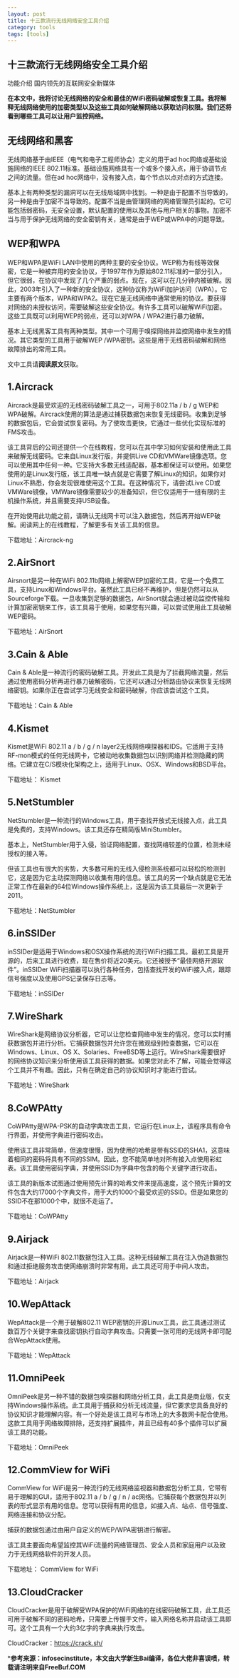 ```yaml
---
layout: post
title: 十三款流行无线网络安全工具介绍
category: tools
tags: [tools]
---
```





## 十三款流行无线网络安全工具介绍



功能介绍 国内领先的互联网安全新媒体

**在本文中，我将讨论无线网络的安全和最佳的WiFi密码破解或恢复工具。我将解释无线网络使用的加密类型以及这些工具如何破解网络以获取访问权限。我们还将看到哪些工具可以让用户监控网络。**

## 无线网络和黑客

无线网络基于由IEEE（电气和电子工程师协会）定义的用于ad hoc网络或基础设施网络的IEEE 802.11标准。基础设施网络具有一个或多个接入点，用于协调节点之间的流量。但在ad hoc网络中，没有接入点，每个节点以点对点的方式连接。

基本上有两种类型的漏洞可以在无线局域网中找到。一种是由于配置不当导致的，另一种是由于加密不当导致的。配置不当是由管理网络的网络管理员引起的。它可能包括弱密码，无安全设置，默认配置的使用以及其他与用户相关的事物。加密不当与用于保护无线网络的安全密钥有关，通常是由于WEP或WPA中的问题导致。

## WEP和WPA

WEP和WPA是WiFi LAN中使用的两种主要的安全协议。WEP称为有线等效保密，它是一种被弃用的安全协议，于1997年作为原始802.11标准的一部分引入，但它很弱，在协议中发现了几个严重的弱点。现在，这可以在几分钟内被破解。因此，2003年引入了一种新的安全协议，这种协议称为WiFi加护访问（WPA）。它主要有两个版本，WPA和WPA2。现在它是无线网络中通常使用的协议。要获得对网络的未授权访问，需要破解这些安全协议。有许多工具可以破解WiFi加密。这些工具既可以利用WEP的弱点，还可以对WPA / WPA2进行暴力破解。

基本上无线黑客工具有两种类型。其中一个可用于嗅探网络并监控网络中发生的情况。其它类型的工具用于破解WEP /WPA密钥。这些是用于无线密码破解和网络故障排出的常用工具。

文中工具请**阅读原文**获取。

## 1.Aircrack

Aircrack是最受欢迎的无线密码破解工具之一，可用于802.11a / b / g WEP和WPA破解。Aircrack使用的算法是通过捕获数据包来恢复无线密码。收集到足够的数据包后，它会尝试恢复密码。为了使攻击更快，它通过一些优化实现标准的FMS攻击。

该工具背后的公司还提供一个在线教程，您可以在其中学习如何安装和使用此工具来破解无线密码。它来自Linux发行版，并提供Live CD和VMWare镜像选项。您可以使用其中任何一种。它支持大多数无线适配器，基本都保证可以使用。如果您使用的是Linux发行版，该工具唯一缺点就是它需要了解Linux的知识。如果你对Linux不熟悉，你会发现很难使用这个工具。在这种情况下，请尝试Live CD或VMWare镜像，VMWare镜像需要较少的准备知识，但它仅适用于一组有限的主机操作系统，并且需要支持USB设备。

在开始使用此功能之前，请确认无线网卡可以注入数据包，然后再开始WEP破解。阅读网上的在线教程，了解更多有关该工具的信息。

下载地址：Aircrack-ng

## 2.AirSnort

Airsnort是另一种在WiFi 802.11b网络上解密WEP加密的工具，它是一个免费工具，支持Linux和Windows平台。虽然此工具已经不再维护，但是仍然可以从Sourceforge下载。一旦收集到足够的数据包，AirSnort就会通过被动监控传输和计算加密密钥来工作，该工具易于使用，如果您有兴趣，可以尝试使用此工具破解WEP密码。

下载地址：AirSnort

## 3.Cain & Able

Cain & Able是一种流行的密码破解工具。开发此工具是为了拦截网络流量，然后通过使用密码分析再进行暴力破解密码，它还可以通过分析路由协议来恢复无线网络密钥。如果你正在尝试学习无线安全和密码破解，你应该尝试这个工具。

下载地址：Cain & Able

## 4.Kismet

Kismet是WiFi 802.11 a / b / g / n layer2无线网络嗅探器和IDS。它适用于支持RF-mon模式的任何无线网卡，它被动地收集数据包以识别网络并检测隐藏的网络。它建立在C/S模块化架构之上，适用于Linux、OSX、Windows和BSD平台。

下载地址： Kismet

## 5.NetStumbler

NetStumbler是一种流行的Windows工具，用于查找开放式无线接入点，此工具是免费的，支持Windows。该工具还存在精简版MiniStumbler。

基本上，NetStumbler用于入侵，验证网络配置，查找网络较差的位置，检测未经授权的接入等。

但该工具也有很大的劣势，大多数可用的无线入侵检测系统都可以轻松的检测到它，这是因为它主动探测网络以收集有用的信息。该工具的另一个缺点就是它无法正常工作在最新的64位Windows操作系统上，这是因为该工具最后一次更新于2011。

下载地址：NetStumbler

## 6.inSSIDer

inSSIDer是适用于Windows和OSX操作系统的流行WiFi扫描工具。最初工具是开源的，后来工具进行收费，现在售价将近20美元。它还被授予“最佳网络开源软件”。inSSIDer WiFi扫描器可以执行各种任务，包括查找开发的WiFi接入点，跟踪信号强度以及使用GPS记录保存日志等。

下载地址：inSSIDer

## 7.WireShark

WireShark是网络协议分析器，它可以让您检查网络中发生的情况，您可以实时捕获数据包并进行分析。它捕获数据包并允许您在微观级别检查数据，它可以在Windows、Linux、OS X、Solaries、FreeBSD等上运行。WireShark需要很好的网络协议知识来分析使用该工具获得的数据。如果您对此不了解，可能会觉得这个工具并不有趣。因此，只有在确定自己的协议知识时才能进行尝试。

下载地址：WireShark

## 8.CoWPAtty

CoWPAtty是WPA-PSK的自动字典攻击工具，它运行在Linux上，该程序具有命令行界面，并使用字典进行密码攻击。

使用该工具非常简单，但速度很慢，因为使用的哈希是带有SSID的SHA1，这意味着相同的密码将具有不同的SSIM。因此，您不能简单地对所有接入点使用彩虹表。该工具使用密码字典，并使用SSID为字典中包含的每个关键字进行攻击。

该工具的新版本试图通过使用预先计算的哈希文件来提高速度，这个预先计算的文件包含大约17000个字典文件，用于大约1000个最受欢迎的SSID。但是如果您的SSID不在那1000个中，就很不走运了。

下载地址：CoWPAtty

## 9.Airjack

Airjack是一种WiFi 802.11数据包注入工具。这种无线破解工具在注入伪造数据包和通过拒绝服务攻击使网络崩溃时非常有用。此工具还可用于中间人攻击。

下载地址：Airjack

## 10.WepAttack

WepAttack是一个用于破解802.11 WEP密钥的开源Linux工具，此工具通过测试数百万个关键字来查找密钥执行自动字典攻击。只需要一张可用的无线网卡即可配合WepAttack使用。

下载地址：WepAttack

## 11.OmniPeek

OmniPeek是另一种不错的数据包嗅探器和网络分析工具，此工具是商业版，仅支持Windows操作系统。此工具用于捕获和分析无线流量，但它要求您具备良好的协议知识才能理解内容。有一个好处是该工具可与市场上的大多数网卡配合使用。这款工具用于网络故障排除，还支持扩展插件，并且已经有40多个插件可以扩展该工具的功能。

下载地址：OmniPeek

## 12.CommView for WiFi

CommView for WiFi是另一种流行的无线网络监视器和数据包分析工具，它带有易于理解的GUI，适用于802.11 a / b / g / n / ac网络。它捕获每个数据包并以列表的形式显示有用的信息。您可以获得有用的信息，如接入点、站点、信号强度、网络连接和协议分配。

捕获的数据包通过由用户自定义的WEP/WPA密钥进行解密。

该工具主要面向希望监控其WiFi流量的网络管理员、安全人员和家庭用户以及致力于无线网络软件的开发人员。

下载地址： CommView for WiFi

## 13.CloudCracker

CloudCracker是用于破解受WPA保护的WiFi网络的在线密码破解工具，此工具还可用于破解不同的密码哈希，只需要上传握手文件，输入网络名称并启动该工具即可。这个工具有一个大约3亿字的字典来执行攻击。

CloudCracker：https://crack.sh/

***参考来源：infosecinstitute，本文由大学新生Bai编译，各位大佬非喜误喷，转载请注明来自FreeBuf.COM**
